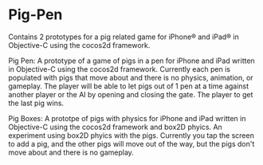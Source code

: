 Pig-Pen
=======
Contains 2 prototypes for a pig related game for iPhone® and iPad® in Objective-C using the cocos2d framework.

Pig Pen: 
A prototype of a game of pigs in a pen for iPhone and iPad written in Objective-C using the cocos2d framework.
Currently each pen is populated with pigs that move about and there is no physics, animation, or gameplay.
The player will be able to let pigs out of 1 pen at a time against another player or the AI by opening and closing the gate.
The player to get the last pig wins.

Pig Boxes:
A prototpe of pigs with physics for iPhone and iPad written in Objective-C using the cocos2d framework and box2D phyics.
An experiment using box2D phyics with the pigs.
Currently you tap the screen to add a pig, and the other pigs will move out of the way, but the pigs don't move about and there is no gameplay.
